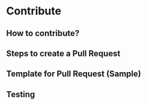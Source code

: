 # Contribute

## How to contribute?



## Steps to create a Pull Request



## Template for Pull Request (Sample)



## Testing
